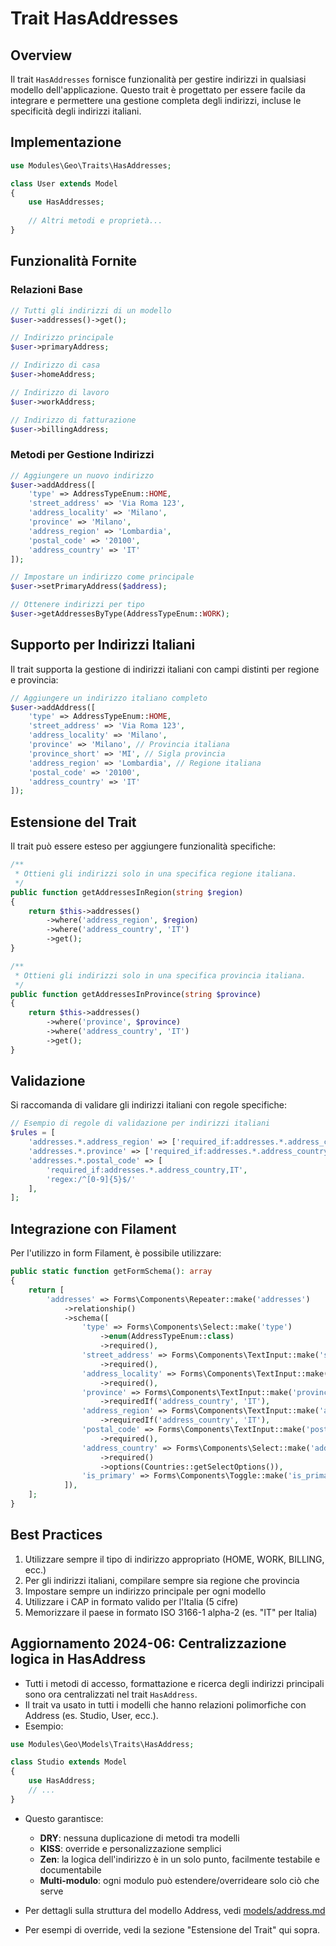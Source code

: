 # Trait HasAddresses

## Overview
Il trait `HasAddresses` fornisce funzionalità per gestire indirizzi in qualsiasi modello dell'applicazione. Questo trait è progettato per essere facile da integrare e permettere una gestione completa degli indirizzi, incluse le specificità degli indirizzi italiani.

## Implementazione

```php
use Modules\Geo\Traits\HasAddresses;

class User extends Model
{
    use HasAddresses;
    
    // Altri metodi e proprietà...
}
```

## Funzionalità Fornite

### Relazioni Base

```php
// Tutti gli indirizzi di un modello
$user->addresses()->get();

// Indirizzo principale
$user->primaryAddress;

// Indirizzo di casa
$user->homeAddress;

// Indirizzo di lavoro
$user->workAddress;

// Indirizzo di fatturazione
$user->billingAddress;
```

### Metodi per Gestione Indirizzi

```php
// Aggiungere un nuovo indirizzo
$user->addAddress([
    'type' => AddressTypeEnum::HOME,
    'street_address' => 'Via Roma 123',
    'address_locality' => 'Milano',
    'province' => 'Milano',
    'address_region' => 'Lombardia',
    'postal_code' => '20100',
    'address_country' => 'IT'
]);

// Impostare un indirizzo come principale
$user->setPrimaryAddress($address);

// Ottenere indirizzi per tipo
$user->getAddressesByType(AddressTypeEnum::WORK);
```

## Supporto per Indirizzi Italiani

Il trait supporta la gestione di indirizzi italiani con campi distinti per regione e provincia:

```php
// Aggiungere un indirizzo italiano completo
$user->addAddress([
    'type' => AddressTypeEnum::HOME,
    'street_address' => 'Via Roma 123',
    'address_locality' => 'Milano',
    'province' => 'Milano', // Provincia italiana
    'province_short' => 'MI', // Sigla provincia
    'address_region' => 'Lombardia', // Regione italiana
    'postal_code' => '20100',
    'address_country' => 'IT'
]);
```

## Estensione del Trait

Il trait può essere esteso per aggiungere funzionalità specifiche:

```php
/**
 * Ottieni gli indirizzi solo in una specifica regione italiana.
 */
public function getAddressesInRegion(string $region)
{
    return $this->addresses()
        ->where('address_region', $region)
        ->where('address_country', 'IT')
        ->get();
}

/**
 * Ottieni gli indirizzi solo in una specifica provincia italiana.
 */
public function getAddressesInProvince(string $province)
{
    return $this->addresses()
        ->where('province', $province)
        ->where('address_country', 'IT')
        ->get();
}
```

## Validazione

Si raccomanda di validare gli indirizzi italiani con regole specifiche:

```php
// Esempio di regole di validazione per indirizzi italiani
$rules = [
    'addresses.*.address_region' => ['required_if:addresses.*.address_country,IT'],
    'addresses.*.province' => ['required_if:addresses.*.address_country,IT'],
    'addresses.*.postal_code' => [
        'required_if:addresses.*.address_country,IT',
        'regex:/^[0-9]{5}$/'
    ],
];
```

## Integrazione con Filament

Per l'utilizzo in form Filament, è possibile utilizzare:

```php
public static function getFormSchema(): array
{
    return [
        'addresses' => Forms\Components\Repeater::make('addresses')
            ->relationship()
            ->schema([
                'type' => Forms\Components\Select::make('type')
                    ->enum(AddressTypeEnum::class)
                    ->required(),
                'street_address' => Forms\Components\TextInput::make('street_address')
                    ->required(),
                'address_locality' => Forms\Components\TextInput::make('address_locality')
                    ->required(),
                'province' => Forms\Components\TextInput::make('province')
                    ->requiredIf('address_country', 'IT'),
                'address_region' => Forms\Components\TextInput::make('address_region')
                    ->requiredIf('address_country', 'IT'),
                'postal_code' => Forms\Components\TextInput::make('postal_code')
                    ->required(),
                'address_country' => Forms\Components\Select::make('address_country')
                    ->required()
                    ->options(Countries::getSelectOptions()),
                'is_primary' => Forms\Components\Toggle::make('is_primary'),
            ]),
    ];
}
```

## Best Practices

1. Utilizzare sempre il tipo di indirizzo appropriato (HOME, WORK, BILLING, ecc.)
2. Per gli indirizzi italiani, compilare sempre sia regione che provincia
3. Impostare sempre un indirizzo principale per ogni modello
4. Utilizzare i CAP in formato valido per l'Italia (5 cifre)
5. Memorizzare il paese in formato ISO 3166-1 alpha-2 (es. "IT" per Italia)

## Aggiornamento 2024-06: Centralizzazione logica in HasAddress

- Tutti i metodi di accesso, formattazione e ricerca degli indirizzi principali sono ora centralizzati nel trait `HasAddress`.
- Il trait va usato in tutti i modelli che hanno relazioni polimorfiche con Address (es. Studio, User, ecc.).
- Esempio:

```php
use Modules\Geo\Models\Traits\HasAddress;

class Studio extends Model
{
    use HasAddress;
    // ...
}
```

- Questo garantisce:
  - **DRY**: nessuna duplicazione di metodi tra modelli
  - **KISS**: override e personalizzazione semplici
  - **Zen**: la logica dell'indirizzo è in un solo punto, facilmente testabile e documentabile
  - **Multi-modulo**: ogni modulo può estendere/overrideare solo ciò che serve

- Per dettagli sulla struttura del modello Address, vedi [models/address.md](../models/address.md)
- Per esempi di override, vedi la sezione "Estensione del Trait" qui sopra.

